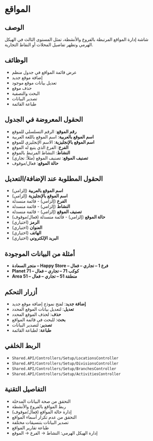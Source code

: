# المواقع

## الوصف
شاشة إدارة المواقع المرتبطة بالفروع والأنشطة، تمثل المستوى الثالث في الهيكل الهرمي وتظهر تفاصيل المحلات أو النقاط التجارية.

## الوظائف
- عرض قائمة المواقع في جدول منظم
- إضافة موقع جديد
- تعديل بيانات موقع موجود
- حذف موقع
- البحث والتصفية
- تصدير البيانات
- طباعة القائمة

## الحقول المعروضة في الجدول
- **رقم الموقع**: الرقم التسلسلي للموقع
- **اسم الموقع بالعربية**: اسم الموقع باللغة العربية
- **اسم الموقع بالإنجليزية**: الاسم الإنجليزي للموقع
- **الفرع**: الفرع الذي يتبع له الموقع
- **النشاط**: النشاط المرتبط بالموقع
- **تصنيف الموقع**: تصنيف الموقع (مثلاً: تجاري)
- **حالة الموقع**: فعال/موقوف

## الحقول المطلوبة عند الإضافة/التعديل
- **اسم الموقع بالعربية** (إلزامي)
- **اسم الموقع بالإنجليزية** (إلزامي)
- **الفرع** (إلزامي) - قائمة منسدلة
- **النشاط** (إلزامي) - قائمة منسدلة
- **تصنيف الموقع** (إلزامي) - قائمة منسدلة
- **حالة الموقع** (إلزامي) - قائمة منسدلة (فعال/موقوف)
- **الرمز** (اختياري)
- **العنوان** (اختياري)
- **الهاتف** (اختياري)
- **البريد الإلكتروني** (اختياري)

## أمثلة من البيانات الموجودة
- **متجر السعادة – Happy Store – فرع 1 – تجاري – فعال**
- **Planet 71 – كوكب 71 – تجاري – فعال**
- **Area 51 – منطقة 51 – تجاري – فعال**

## أزرار التحكم
- **إضافة جديد**: لفتح نموذج إضافة موقع جديد
- **تعديل**: لتعديل بيانات الموقع المحدد
- **حذف**: لحذف الموقع المحدد
- **بحث**: للبحث في قائمة المواقع
- **تصدير**: لتصدير البيانات
- **طباعة**: لطباعة القائمة

## الربط الخلفي
- `Shared.API/Controllers/Setup/LocationsController`
- `Shared.API/Controllers/Setup/DivisionsController`
- `Shared.API/Controllers/Setup/BranchesController`
- `Shared.API/Controllers/Setup/ActivitiesController`

## التفاصيل التقنية
- التحقق من صحة البيانات المدخلة
- ربط المواقع بالفروع والأنشطة
- إدارة حالة المواقع (فعال/موقوف)
- التحقق من عدم تكرار أسماء المواقع
- تصدير البيانات بتنسيقات مختلفة
- طباعة تقارير المواقع
- إدارة الهيكل الهرمي: النشاط → الفرع → الموقع
